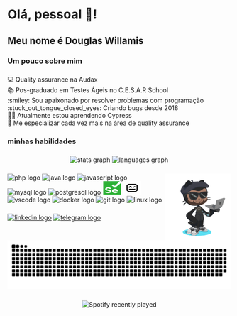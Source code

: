 <h1 align="left">Olá, pessoal 👋!</h1>

###

<h2 align="left">Meu nome é Douglas Willamis</h2>

###

<h3 align="left">Um pouco sobre mim</h3>

###

<p align="left">💻 Quality assurance na Audax<br>📚 Pos-graduado em Testes Ágeis no C.E.S.A.R School<br>:smiley: Sou apaixonado por resolver problemas com programação<br>:stuck_out_tongue_closed_eyes: Criando bugs desde 2018<br>👩‍💻 Atualmente estou aprendendo Cypress<br>🎯 Me especializar cada vez mais na área de quality assurance</p>

###

<h3 align="left">minhas habilidades</h3>

###

<div align="center">
  <img src="https://github-readme-stats.vercel.app/api?hide_title=false&hide_rank=false&show_icons=true&include_all_commits=true&count_private=true&disable_animations=false&theme=dracula&locale=pt-br&hide_border=false&username=DouglasWillamis" height="150" alt="stats graph"  />
  <img src="https://github-readme-stats.vercel.app/api/top-langs?locale=pt-br&hide_title=false&layout=compact&card_width=320&langs_count=5&theme=dracula&hide_border=false&username=DouglasWillamis" height="150" alt="languages graph"  />
</div>

###

<img src="https://github.com/DouglasWillamis/DouglasWillamis/blob/main/douglas-octocat.png" 
align="right" height="150" />

###

<div align="left">
  <img src="https://cdn.jsdelivr.net/gh/devicons/devicon/icons/php/php-original.svg" height="30" width="42" alt="php logo"  />
  <img src="https://cdn.jsdelivr.net/gh/devicons/devicon/icons/java/java-original.svg" height="30" width="42" alt="java logo"  />
  <img src="https://cdn.jsdelivr.net/gh/devicons/devicon/icons/javascript/javascript-original.svg" height="30" width="42" alt="javascript logo"  />
  <img src="https://cdn.jsdelivr.net/gh/devicons/devicon/icons/mysql/mysql-original.svg" height="30" width="42" alt="mysql logo"  />
  <img src="https://cdn.jsdelivr.net/gh/devicons/devicon/icons/postgresql/postgresql-original.svg" height="30" width="42" alt="postgresql logo"  />
  <img src="https://github.com/DouglasWillamis/DouglasWillamis/blob/main/selenium.svg" 
  height="30" width="42" alt="selenium logo" />
  <img src="https://github.com/DouglasWillamis/DouglasWillamis/blob/main/robotframework.svg" 
  height="30" width="42" alt="robot logo" />
  <img src="https://cdn.jsdelivr.net/gh/devicons/devicon/icons/vscode/vscode-original.svg" height="30" width="42" alt="vscode logo"  />
  <img src="https://cdn.jsdelivr.net/gh/devicons/devicon/icons/docker/docker-original.svg" height="30" width="42" alt="docker logo"  />
  <img src="https://cdn.jsdelivr.net/gh/devicons/devicon/icons/git/git-original.svg" height="30" width="42" alt="git logo"  />
  <img src="https://cdn.jsdelivr.net/gh/devicons/devicon/icons/linux/linux-original.svg" height="30" width="42" alt="linux logo"  />
</div>

###

<div align="left">
  <a href="https://www.linkedin.com/in/douglas-willamis"><img src="https://img.shields.io/static/v1?message=LinkedIn&logo=linkedin&label=&color=0077B5&logoColor=white&labelColor=&style=for-the-badge" height="35" alt="linkedin logo"  /></a>
  <a href="https://t.me/Doug_Will"><img src="https://img.shields.io/static/v1?message=Telegram&logo=telegram&label=&color=2CA5E0&logoColor=white&labelColor=&style=for-the-badge" height="35" alt="telegram logo"  /></a>
</div>

###

<br clear="both">

<img src="https://github.com/DouglasWillamis/DouglasWillamis/blob/output/github-contribution-grid-snake.svg" alt="Snake animation" />

###

<div align="center">
  <img src="https://spotify-recently-played-readme.vercel.app/api?user=22qsg7reovipstx43zfp7svca&count=5" alt="Spotify recently played" />
</div>

###
